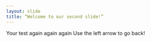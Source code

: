```yaml
---
layout: slide
title: “Welcome to our second slide!”
---
```

Your test again again again
Use the left arrow to go back! 
